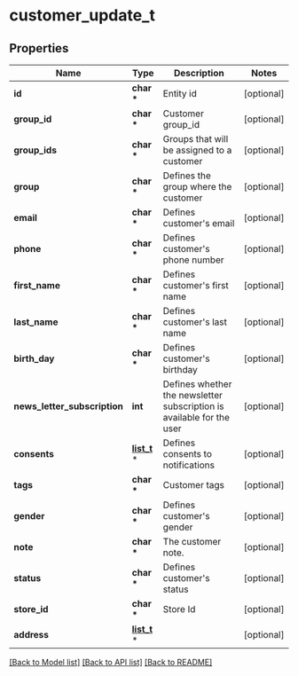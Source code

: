 # customer_update_t

## Properties
Name | Type | Description | Notes
------------ | ------------- | ------------- | -------------
**id** | **char \*** | Entity id | [optional] 
**group_id** | **char \*** | Customer group_id | [optional] 
**group_ids** | **char \*** | Groups that will be assigned to a customer | [optional] 
**group** | **char \*** | Defines the group where the customer | [optional] 
**email** | **char \*** | Defines customer&#39;s email | [optional] 
**phone** | **char \*** | Defines customer&#39;s phone number | [optional] 
**first_name** | **char \*** | Defines customer&#39;s first name | [optional] 
**last_name** | **char \*** | Defines customer&#39;s last name | [optional] 
**birth_day** | **char \*** | Defines customer&#39;s birthday | [optional] 
**news_letter_subscription** | **int** | Defines whether the newsletter subscription is available for the user | [optional] 
**consents** | [**list_t**](customer_add_consents_inner.md) \* | Defines consents to notifications | [optional] 
**tags** | **char \*** | Customer tags | [optional] 
**gender** | **char \*** | Defines customer&#39;s gender | [optional] 
**note** | **char \*** | The customer note. | [optional] 
**status** | **char \*** | Defines customer&#39;s status | [optional] 
**store_id** | **char \*** | Store Id | [optional] 
**address** | [**list_t**](customer_update_address_inner.md) \* |  | [optional] 

[[Back to Model list]](../README.md#documentation-for-models) [[Back to API list]](../README.md#documentation-for-api-endpoints) [[Back to README]](../README.md)


